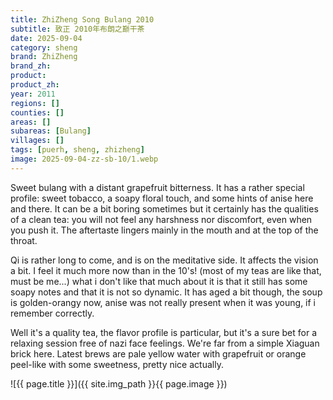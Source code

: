 ```yaml
---
title: ZhiZheng Song Bulang 2010
subtitle: 致正 2010年布朗之巅干茶
date: 2025-09-04
category: sheng
brand: ZhiZheng
brand_zh: 
product: 
product_zh: 
year: 2011
regions: []
counties: []
areas: []
subareas: [Bulang]
villages: []
tags: [puerh, sheng, zhizheng]
image: 2025-09-04-zz-sb-10/1.webp
---
```

Sweet bulang with a distant grapefruit bitterness. It has a rather special profile: sweet tobacco, a soapy floral touch, and some hints of anise here and there. It can be a bit boring sometimes but it certainly has the qualities of a clean tea: you will not feel any harshness nor discomfort, even when you push it. The aftertaste lingers mainly in the mouth and at the top of the throat.

Qi is rather long to come, and is on the meditative side. It affects the vision a bit. I feel it much more now than in the 10's! (most of my teas are like that, must be me...) 
what i don't like that much about it is that it still has some soapy notes and that it is not so dynamic.
It has aged a bit though, the soup is golden-orangy now, anise was not really present when it was young, if i remember correctly.

Well it's a quality tea, the flavor profile is particular, but it's a sure bet for a relaxing session free of nazi face feelings. We're far from a simple Xiaguan brick here.
Latest brews are pale yellow water with grapefruit or orange peel-like with some sweetness, pretty nice actually.

![{{ page.title }}]({{ site.img_path }}{{ page.image }})
